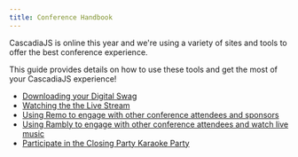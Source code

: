 ```yaml
---
title: Conference Handbook
---
```


CascadiaJS is online this year and we're using a variety of sites and tools to offer the best conference experience.

This guide provides details on how to use these tools and get the most of your CascadiaJS experience!

- [Downloading your Digital Swag](/digital-swag)
- [Watching the the Live Stream](/watching-talks)
- [Using Remo to engage with other conference attendees and sponsors](/remo)
- [Using Rambly to engage with other conference attendees and watch live music](/rambly)
- [Participate in the Closing Party Karaoke Party](/karaoke)
